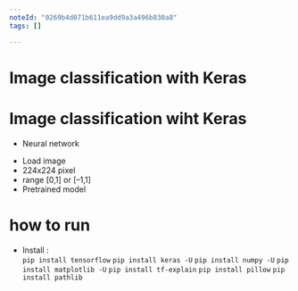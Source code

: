```yaml
---
noteId: "0269b4d071b611ea9dd9a3a496b830a8"
tags: []

---
```


# Image classification with Keras



# Image classification wiht Keras
+ Neural network 
- Load image
- 224x224 pixel
- range [0,1] or [–1,1]
- Pretrained model 


# how to run
+ Install :  
`pip install tensorflow`
`pip install keras -U`
`pip install numpy -U`
`pip install matplotlib -U`
`pip install tf-explain`
`pip install pillow`
`pip install pathlib`

